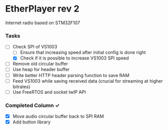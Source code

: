# EtherPlayer rev 2
Internet radio based on STM32F107

### Tasks
- [ ] Check SPI of VS1003
  - [ ] Ensure that increasing speed after initial config is done right
  - [x] Check if it is possible to increase VS1003 SPI speed
- [ ] Remove old circular buffer
- [ ] Use heap for header buffer
- [ ] Write better HTTP header parsing function to save RAM
- [ ] Feed VS1003 while saving received data (crucial for streaming at higher bitrates)
- [ ] Use FreeRTOS and socket lwIP API
  
### Completed Column ✓
- [x] Move audio circular buffer back to SPI RAM
- [x] Add button library
